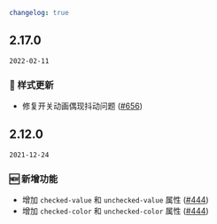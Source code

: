 ```yaml
changelog: true
```

## 2.17.0

`2022-02-11`

### 💅 样式更新

- 修复开关动画偶现抖动问题 ([#656](https://github.com/mb-design/mb-design-vue/pull/656))


## 2.12.0

`2021-12-24`

### 🆕 新增功能

- 增加 `checked-value` 和 `unchecked-value` 属性 ([#444](https://github.com/mb-design/mb-design-vue/pull/444))
- 增加 `checked-color` 和 `unchecked-color` 属性 ([#444](https://github.com/mb-design/mb-design-vue/pull/444))

